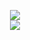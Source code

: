 <p align="center">
  <a href="https://github-readme-stats.vercel.app/api?username=OGTime&count_private=true&theme=cobalt">
    <img src="https://github-readme-stats.vercel.app/api?username=OGTime&count_private=true&theme=cobalt&show_icons=true">
  </a>
  <br/>
  <a href="https://komarev.com/ghpvc/?username=ogtime&color=green">
    <img src="https://komarev.com/ghpvc/?username=ogtime&color=green">
  </a>
</p>
